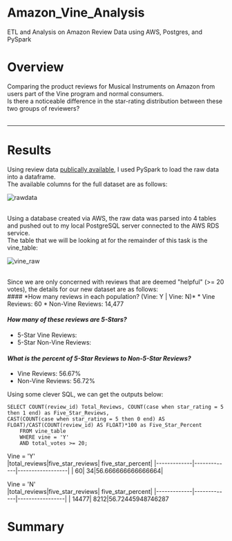 # Amazon_Vine_Analysis
ETL and Analysis on Amazon Review Data using AWS, Postgres, and PySpark

# Overview
Comparing the product reviews for Musical Instruments on Amazon from users part of the Vine program and normal consumers.</br>
Is there a noticeable difference in the star-rating distribution between these two groups of reviewers?
<br></br>
<hr>

# Results
Using review data [publically available](https://s3.amazonaws.com/amazon-reviews-pds/tsv/index.txt), I used PySpark to load the raw data into a dataframe.</br>
The available columns for the full dataset are as follows:</br>

![rawdata](https://user-images.githubusercontent.com/14188580/122304577-14f1b580-cecb-11eb-9584-3f90fdce6be6.PNG)

</br>
Using a database created via AWS, the raw data was parsed into 4 tables and pushed out to my local PostgreSQL server connected to the AWS RDS service.</br>
The table that we will be looking at for the remainder of this task is the vine_table:</br>

![vine_raw](https://user-images.githubusercontent.com/14188580/122305116-f344fe00-cecb-11eb-931d-308a8bd038ba.PNG)

</br>
Since we are only concerned with reviews that are deemed "helpful" (>= 20 votes), the details for our new dataset are as follows:</br>
#### *How many reviews in each population? (Vine: Y | Vine: N)*
* Vine Reviews: 60
* Non-Vine Reviews: 14,477

#### *How many of these reviews are 5-Stars?*
* 5-Star Vine Reviews:
* 5-Star Non-Vine Reviews: 

#### *What is the percent of 5-Star Reviews to Non-5-Star Reviews?*
* Vine Reviews: 56.67%
* Non-Vine Reviews: 56.72%

Using some clever SQL, we can get the outputs below:</br>
````
SELECT COUNT(review_id) Total_Reviews, COUNT(case when star_rating = 5 then 1 end) as Five_Star_Reviews,
CAST(COUNT(case when star_rating = 5 then 0 end) AS FLOAT)/CAST(COUNT(review_id) AS FLOAT)*100 as Five_Star_Percent
	FROM vine_table 
	WHERE vine = 'Y'
	AND total_votes >= 20;
````

Vine = 'Y'</br>
|total_reviews|five_star_reviews|    five_star_percent|
|-------------|-------------|------------------|
|           60|           34|56.666666666666664|

Vine = 'N'</br>
|total_reviews|five_star_reviews|   five_star_percent|
|-------------|-------------|-----------------|
|        14477|         8212|56.72445948746287

# Summary


